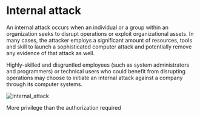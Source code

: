 # Internal attack


An internal attack occurs when an individual or a group within an organization seeks to disrupt operations or exploit organizational assets. In many cases, the attacker employs a significant amount of resources, tools and skill to launch a sophisticated computer attack and potentially remove any evidence of that attack as well.

Highly-skilled and disgruntled employees (such as system administrators and programmers) or technical users who could benefit from disrupting operations may choose to initiate an internal attack against a company through its computer systems.

![internal_attack](https://github.com/joey1136/katacoda-scenarios/blob/main/Area-B/images/internal_attack.png?raw=true)


More privilege than the authorization required
